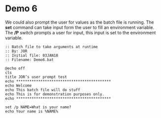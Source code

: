 # Demo 6

We could also prompt the user for values as the batch file is running. The **set** command can take input form the user to fill an environment variable. The **/P** switch prompts a user for input, this input is set to the environment variable.

```
:: Batch file to take arguments at runtime 
:: By: JOR
:: Initial file: 03JAN18
:: Filename: Demo6.bat

@echo off
cls
title JOR’s user prompt test
echo *******************************************
echo Welcome 
echo This batch file will do stuff
echo This is for demonstration purposes only.
echo *******************************************

set /p NAME=What is your name?
echo Your name is %NAME%
```

<figure><img src="https://www.gitbook.com/cdn-cgi/image/dpr=2,width=760,onerror=redirect,format=auto/https%3A%2F%2Fcontent.gitbook.com%2Fcontent%2FlMaoRlx9Xkw6lfxweTIh%2Fblobs%2FaNKr5my9kYn9bP3KEK9k%2Fimage.png" alt=""><figcaption></figcaption></figure>

